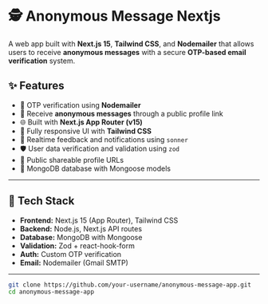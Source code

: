 # 
# 🕵️ Anonymous Message Nextjs

A web app built with **Next.js 15**, **Tailwind CSS**, and **Nodemailer** that allows users to receive **anonymous messages** with a secure **OTP-based email verification** system.

## ✨ Features

- 🔐 OTP verification using **Nodemailer**
- 💬 Receive **anonymous messages** through a public profile link
- 🌐 Built with **Next.js App Router (v15)**
- 🎨 Fully responsive UI with **Tailwind CSS**
- 🔄 Realtime feedback and notifications using `sonner`
- 🛡️ User data verification and validation using `zod`
- 🔗 Public shareable profile URLs
- 📁 MongoDB database with Mongoose models

---
 

## 🚀 Tech Stack

- **Frontend:** Next.js 15 (App Router), Tailwind CSS
- **Backend:** Node.js, Next.js API routes
- **Database:** MongoDB with Mongoose
- **Validation:** Zod + react-hook-form
- **Auth:** Custom OTP verification
- **Email:** Nodemailer (Gmail SMTP)

---
 
```bash
git clone https://github.com/your-username/anonymous-message-app.git
cd anonymous-message-app
